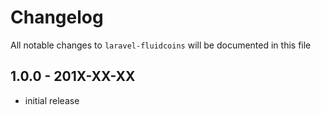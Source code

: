 # Changelog

All notable changes to `laravel-fluidcoins` will be documented in this file

## 1.0.0 - 201X-XX-XX

- initial release

